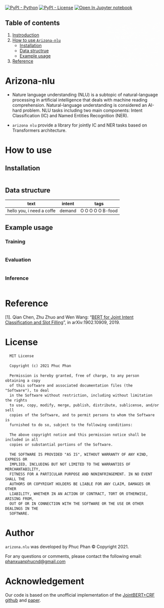 [![PyPI - Python](https://img.shields.io/badge/python-3.6%20|%203.7%20|%203.8-blue.svg)](https://github.com/phanxuanphucnd/arizona-nlu)
[![PyPI - License](https://img.shields.io/badge/license-MIT-green.svg)](https://github.com/phanxuanphucnd/arizona-nlu/blob/main/LICENSE)
[![Open In Jupyter notebook](https://colab.research.google.com/assets/colab-badge.svg)](https://github.com/phanxuanphucnd/arizona-nlu/tree/main/tests)

<img src="docs/imgs/arizona_nlu.gif" width="35%" height="35%" align="right" />

## Table of contents

1. [Instroduction](#introduction)
2. [How to use `Arizona-nlu`](#how_to_use)
   - [Installation](#installation)
   - [Data structrue](#data_structure)
   - [Example usage](#usage)
4. [Reference](#reference)

# <a name='introduction'></a> Arizona-nlu

- Nature language understanding (NLU) is a subtopic of natural-language processing in artificial intelligence that deals with machine reading comprehension. Natural-language understanding is considered an AI-hard problem. NLU tasks including two main components: Intent Classification (IC) and Named Entities Recognition (NER).

- `arizona nlu` provide a library for jointly IC and NER tasks based on Transformers architecture.

# <a name='how_to_use'></a> How to use

## <a name='installation'></a> Installation

```js

```

## <a name='data_structure'></a> Data structure

text | intent | tags 
---- | ------ | ---- 
hello you, i need a coffe | demand | O O O O O B-food

## <a name='usage'></a> Example usage

### Training

```py

```

### Evaluation

```py

```

### Inference

```py

```


# <a name='reference'></a> Reference

<a name='paper_1'></a> [1]. Qian Chen, Zhu Zhuo and Wen Wang: “[BERT for Joint Intent Classification and Slot Filling](https://arxiv.org/abs/1902.10909)”, in arXiv:1902.10909, 2019.

# License

      MIT License

      Copyright (c) 2021 Phuc Phan

      Permission is hereby granted, free of charge, to any person obtaining a copy
      of this software and associated documentation files (the "Software"), to deal
      in the Software without restriction, including without limitation the rights
      to use, copy, modify, merge, publish, distribute, sublicense, and/or sell
      copies of the Software, and to permit persons to whom the Software is
      furnished to do so, subject to the following conditions:

      The above copyright notice and this permission notice shall be included in all
      copies or substantial portions of the Software.

      THE SOFTWARE IS PROVIDED "AS IS", WITHOUT WARRANTY OF ANY KIND, EXPRESS OR
      IMPLIED, INCLUDING BUT NOT LIMITED TO THE WARRANTIES OF MERCHANTABILITY,
      FITNESS FOR A PARTICULAR PURPOSE AND NONINFRINGEMENT. IN NO EVENT SHALL THE
      AUTHORS OR COPYRIGHT HOLDERS BE LIABLE FOR ANY CLAIM, DAMAGES OR OTHER
      LIABILITY, WHETHER IN AN ACTION OF CONTRACT, TORT OR OTHERWISE, ARISING FROM,
      OUT OF OR IN CONNECTION WITH THE SOFTWARE OR THE USE OR OTHER DEALINGS IN THE
      SOFTWARE.

  
# Author

`arizona.nlu` was developed by Phuc Phan © Copyright 2021.

For any questions or comments, please contact the following email: phanxuanphucnd@gmail.com

# Acknowledgement

Our code is based on the unofficial implementation of the [JointBERT+CRF github](https://github.com/monologg/JointBERT) and [paper](https://arxiv.org/abs/1902.10909).